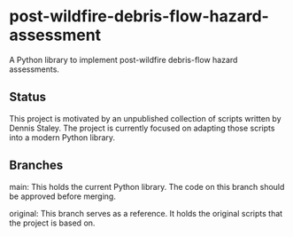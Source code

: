 # post-wildfire-debris-flow-hazard-assessment

A Python library to implement post-wildfire debris-flow hazard assessments.

## Status
This project is motivated by an unpublished collection of scripts written by Dennis Staley. The project is currently focused on adapting those scripts into a modern Python library.

## Branches

main: This holds the current Python library. The code on this branch should be approved before merging.

original: This branch serves as a reference. It holds the original scripts that the project is based on.
